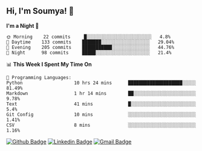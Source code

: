 ## Hi, I'm Soumya! 👋

<!--START_SECTION:waka-->
**I'm a Night 🦉** 

```text
🌞 Morning    22 commits     █░░░░░░░░░░░░░░░░░░░░░░░░   4.8% 
🌆 Daytime    133 commits    ███████░░░░░░░░░░░░░░░░░░   29.04% 
🌃 Evening    205 commits    ███████████░░░░░░░░░░░░░░   44.76% 
🌙 Night      98 commits     █████░░░░░░░░░░░░░░░░░░░░   21.4%

```


📊 **This Week I Spent My Time On** 

```text
💬 Programming Languages: 
Python                   10 hrs 24 mins      ████████████████████░░░░░   81.49% 
Markdown                 1 hr 14 mins        ██░░░░░░░░░░░░░░░░░░░░░░░   9.78% 
Text                     41 mins             █░░░░░░░░░░░░░░░░░░░░░░░░   5.4% 
Git Config               10 mins             ░░░░░░░░░░░░░░░░░░░░░░░░░   1.41% 
CSV                      8 mins              ░░░░░░░░░░░░░░░░░░░░░░░░░   1.16%

```


<!--END_SECTION:waka-->

[![Github Badge](https://img.shields.io/badge/-rubyruins-grey?style=for-the-badge&logo=github&logoColor=white&link=https://github.com/rubyruins/)](https://www.github.com/rubyruins/) 
[![Linkedin Badge](https://img.shields.io/badge/-Soumya%20Parekh-0072b1?style=for-the-badge&logo=Linkedin&logoColor=white&link=https://www.linkedin.com/in/Soumya-Parekh/)](https://www.linkedin.com/in/Soumya-Parekh/) 
[![Gmail Badge](https://img.shields.io/badge/-soumya.parekh@somaiya.edu-c14438?style=for-the-badge&logo=Gmail&logoColor=white&link=mailto:soumya.parekh@somaiya.edu)](mailto:soumya.parekh@somaiya.edu) 
